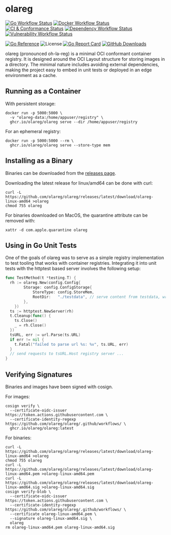 # olareg

[![Go Workflow Status](https://img.shields.io/github/actions/workflow/status/olareg/olareg/go.yml?branch=main&label=Go%20build)](https://github.com/olareg/olareg/actions/workflows/go.yml)
[![Docker Workflow Status](https://img.shields.io/github/actions/workflow/status/olareg/olareg/docker.yml?branch=main&label=Docker%20build)](https://github.com/olareg/olareg/actions/workflows/docker.yml)
[![CI & Conformance Status](https://img.shields.io/github/actions/workflow/status/olareg/olareg/ci-conformance.yml?branch=main&label=CI%20%26%20Conformance)](https://github.com/olareg/olareg/actions/workflows/ci-conformance.yml)
[![Dependency Workflow Status](https://img.shields.io/github/actions/workflow/status/olareg/olareg/version-check.yml?branch=main&label=Dependency%20check)](https://github.com/olareg/olareg/actions/workflows/version-check.yml)
[![Vulnerability Workflow Status](https://img.shields.io/github/actions/workflow/status/olareg/olareg/vulnscans.yml?branch=main&label=Vulnerability%20check)](https://github.com/olareg/olareg/actions/workflows/vulnscans.yml)

[![Go Reference](https://pkg.go.dev/badge/github.com/olareg/olareg.svg)](https://pkg.go.dev/github.com/olareg/olareg)
![License](https://img.shields.io/github/license/olareg/olareg)
[![Go Report Card](https://goreportcard.com/badge/github.com/olareg/olareg)](https://goreportcard.com/report/github.com/olareg/olareg)
[![GitHub Downloads](https://img.shields.io/github/downloads/olareg/olareg/total?label=GitHub%20downloads)](https://github.com/olareg/olareg/releases)

olareg (pronounced oh-la-reg) is a minimal OCI conformant container registry.
It is designed around the OCI Layout structure for storing images in a directory.
The minimal nature includes avoiding external dependencies, making the project easy to embed in unit tests or deployed in an edge environment as a cache.

## Running as a Container

With persistent storage:

```shell
docker run -p 5000:5000 \
  -v "olareg-data:/home/appuser/registry" \
  ghcr.io/olareg/olareg serve --dir /home/appuser/registry
```

For an ephemeral registry:

```shell
docker run -p 5000:5000 --rm \
  ghcr.io/olareg/olareg serve --store-type mem
```

## Installing as a Binary

Binaries can be downloaded from the [releases page](https://github.com/olareg/olareg/releases).

Downloading the latest release for linux/amd64 can be done with curl:

```shell
curl -L https://github.com/olareg/olareg/releases/latest/download/olareg-linux-amd64 >olareg
chmod 755 olareg
```

For binaries downloaded on MacOS, the quarantine attribute can be removed with:

```shell
xattr -d com.apple.quarantine olareg
```

## Using in Go Unit Tests

One of the goals of olareg was to serve as a simple registry implementation to test tooling that works with container registries.
Integrating it into unit tests with the httptest based server involves the following setup:

```go
func TestMethod(t *testing.T) {
  rh := olareg.New(config.Config{
		Storage: config.ConfigStorage{
			StoreType: config.StoreMem,
			RootDir:   "./testdata", // serve content from testdata, writes only apply to memory
		},
	})
  ts := httptest.NewServer(rh)
  t.Cleanup(func() {
    ts.Close()
    _ = rh.Close()
  })
  tsURL, err := url.Parse(ts.URL)
  if err != nil {
    t.Fatal("failed to parse url %s: %v", ts.URL, err)
  }
  // send requests to tsURL.Host registry server ...
}
```

## Verifying Signatures

Binaries and images have been signed with cosign.

For images:

```shell
cosign verify \
  --certificate-oidc-issuer https://token.actions.githubusercontent.com \
  --certificate-identity-regexp https://github.com/olareg/olareg/.github/workflows/ \
  ghcr.io/olareg/olareg:latest
```

For binaries:

```shell
curl -L https://github.com/olareg/olareg/releases/latest/download/olareg-linux-amd64 >olareg
chmod 755 olareg
curl -L https://github.com/olareg/olareg/releases/latest/download/olareg-linux-amd64.pem >olareg-linux-amd64.pem
curl -L https://github.com/olareg/olareg/releases/latest/download/olareg-linux-amd64.sig >olareg-linux-amd64.sig
cosign verify-blob \
  --certificate-oidc-issuer https://token.actions.githubusercontent.com \
  --certificate-identity-regexp https://github.com/olareg/olareg/.github/workflows/ \
  --certificate olareg-linux-amd64.pem \
  --signature olareg-linux-amd64.sig \
  olareg
rm olareg-linux-amd64.pem olareg-linux-amd64.sig
```
